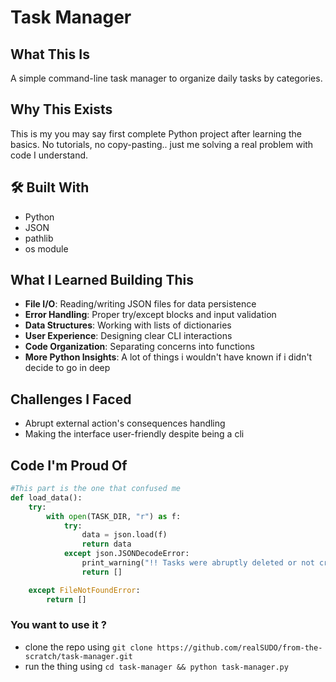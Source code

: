 # Task Manager

## What This Is
A simple command-line task manager to organize daily tasks by categories.

## Why This Exists
This is my you may say first complete Python project after learning the basics. 
No tutorials, no copy-pasting.. just me solving a real problem with code I understand.

## 🛠️ Built With
- Python
- JSON
- pathlib
- os module

## What I Learned Building This
- **File I/O**: Reading/writing JSON files for data persistence
- **Error Handling**: Proper try/except blocks and input validation
- **Data Structures**: Working with lists of dictionaries
- **User Experience**: Designing clear CLI interactions
- **Code Organization**: Separating concerns into functions
- **More Python Insights**: A lot of things i wouldn't have known if i didn't decide to go in deep

## Challenges I Faced
- Abrupt external action's consequences handling
- Making the interface user-friendly despite being a cli

## Code I'm Proud Of
```python
#This part is the one that confused me
def load_data():
    try:
        with open(TASK_DIR, "r") as f:
            try:
                data = json.load(f)
                return data
            except json.JSONDecodeError:
                print_warning("!! Tasks were abruptly deleted or not created yet !!")
                return []

    except FileNotFoundError:
        return []
```

### You want to use it ? 
- clone the repo using ```git clone https://github.com/realSUDO/from-the-scratch/task-manager.git```
- run the thing using ```cd task-manager && python task-manager.py```


